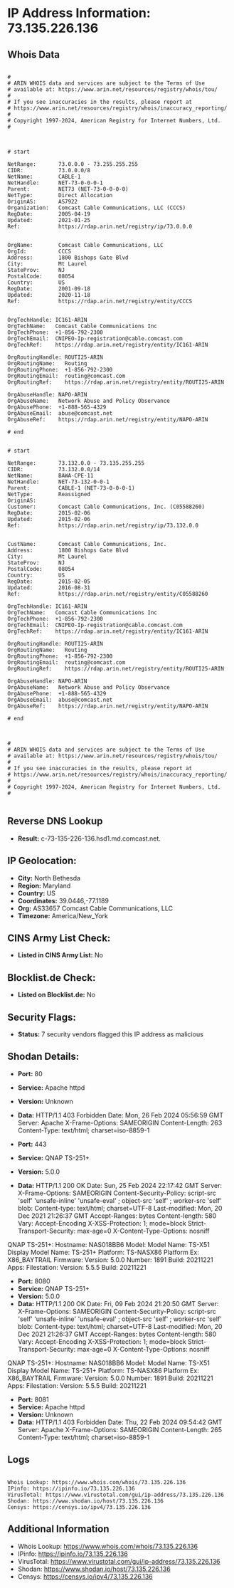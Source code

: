 # IP Address Information: 73.135.226.136

## Whois Data
```

#
# ARIN WHOIS data and services are subject to the Terms of Use
# available at: https://www.arin.net/resources/registry/whois/tou/
#
# If you see inaccuracies in the results, please report at
# https://www.arin.net/resources/registry/whois/inaccuracy_reporting/
#
# Copyright 1997-2024, American Registry for Internet Numbers, Ltd.
#



# start

NetRange:       73.0.0.0 - 73.255.255.255
CIDR:           73.0.0.0/8
NetName:        CABLE-1
NetHandle:      NET-73-0-0-0-1
Parent:         NET73 (NET-73-0-0-0-0)
NetType:        Direct Allocation
OriginAS:       AS7922
Organization:   Comcast Cable Communications, LLC (CCCS)
RegDate:        2005-04-19
Updated:        2021-01-25
Ref:            https://rdap.arin.net/registry/ip/73.0.0.0


OrgName:        Comcast Cable Communications, LLC
OrgId:          CCCS
Address:        1800 Bishops Gate Blvd
City:           Mt Laurel
StateProv:      NJ
PostalCode:     08054
Country:        US
RegDate:        2001-09-18
Updated:        2020-11-18
Ref:            https://rdap.arin.net/registry/entity/CCCS


OrgTechHandle: IC161-ARIN
OrgTechName:   Comcast Cable Communications Inc
OrgTechPhone:  +1-856-792-2300 
OrgTechEmail:  CNIPEO-Ip-registration@cable.comcast.com
OrgTechRef:    https://rdap.arin.net/registry/entity/IC161-ARIN

OrgRoutingHandle: ROUTI25-ARIN
OrgRoutingName:   Routing
OrgRoutingPhone:  +1-856-792-2300 
OrgRoutingEmail:  routing@comcast.com
OrgRoutingRef:    https://rdap.arin.net/registry/entity/ROUTI25-ARIN

OrgAbuseHandle: NAPO-ARIN
OrgAbuseName:   Network Abuse and Policy Observance
OrgAbusePhone:  +1-888-565-4329 
OrgAbuseEmail:  abuse@comcast.net
OrgAbuseRef:    https://rdap.arin.net/registry/entity/NAPO-ARIN

# end


# start

NetRange:       73.132.0.0 - 73.135.255.255
CIDR:           73.132.0.0/14
NetName:        BAWA-CPE-11
NetHandle:      NET-73-132-0-0-1
Parent:         CABLE-1 (NET-73-0-0-0-1)
NetType:        Reassigned
OriginAS:       
Customer:       Comcast Cable Communications, Inc. (C05588260)
RegDate:        2015-02-06
Updated:        2015-02-06
Ref:            https://rdap.arin.net/registry/ip/73.132.0.0


CustName:       Comcast Cable Communications, Inc.
Address:        1800 Bishops Gate Blvd
City:           Mt Laurel
StateProv:      NJ
PostalCode:     08054
Country:        US
RegDate:        2015-02-05
Updated:        2016-08-31
Ref:            https://rdap.arin.net/registry/entity/C05588260

OrgTechHandle: IC161-ARIN
OrgTechName:   Comcast Cable Communications Inc
OrgTechPhone:  +1-856-792-2300 
OrgTechEmail:  CNIPEO-Ip-registration@cable.comcast.com
OrgTechRef:    https://rdap.arin.net/registry/entity/IC161-ARIN

OrgRoutingHandle: ROUTI25-ARIN
OrgRoutingName:   Routing
OrgRoutingPhone:  +1-856-792-2300 
OrgRoutingEmail:  routing@comcast.com
OrgRoutingRef:    https://rdap.arin.net/registry/entity/ROUTI25-ARIN

OrgAbuseHandle: NAPO-ARIN
OrgAbuseName:   Network Abuse and Policy Observance
OrgAbusePhone:  +1-888-565-4329 
OrgAbuseEmail:  abuse@comcast.net
OrgAbuseRef:    https://rdap.arin.net/registry/entity/NAPO-ARIN

# end



#
# ARIN WHOIS data and services are subject to the Terms of Use
# available at: https://www.arin.net/resources/registry/whois/tou/
#
# If you see inaccuracies in the results, please report at
# https://www.arin.net/resources/registry/whois/inaccuracy_reporting/
#
# Copyright 1997-2024, American Registry for Internet Numbers, Ltd.
#


```
## Reverse DNS Lookup
- **Result:** c-73-135-226-136.hsd1.md.comcast.net.

## IP Geolocation:
- **City:** North Bethesda
- **Region:** Maryland
- **Country:** US
- **Coordinates:** 39.0446,-77.1189
- **Org:** AS33657 Comcast Cable Communications, LLC
- **Timezone:** America/New_York

## CINS Army List Check:
- **Listed in CINS Army List:** 
No

## Blocklist.de Check:
- **Listed on Blocklist.de:** 
No

## Security Flags:
- **Status:** 7 security vendors flagged this IP address as malicious

## Shodan Details:
- **Port:** 80
- **Service:** Apache httpd
- **Version:** Unknown
- **Data:** HTTP/1.1 403 Forbidden
Date: Mon, 26 Feb 2024 05:56:59 GMT
Server: Apache
X-Frame-Options: SAMEORIGIN
Content-Length: 263
Content-Type: text/html; charset=iso-8859-1



- **Port:** 443
- **Service:** QNAP TS-251+
- **Version:** 5.0.0
- **Data:** HTTP/1.1 200 OK
Date: Sun, 25 Feb 2024 22:17:42 GMT
Server:  
X-Frame-Options: SAMEORIGIN
Content-Security-Policy: script-src 'self' 'unsafe-inline' 'unsafe-eval' ; object-src 'self' ; worker-src 'self' blob:
Content-type: text/html; charset=UTF-8
Last-modified: Mon, 20 Dec 2021 21:26:37 GMT
Accept-Ranges: bytes
Content-length: 580
Vary: Accept-Encoding
X-XSS-Protection: 1; mode=block
Strict-Transport-Security: max-age=0
X-Content-Type-Options: nosniff


QNAP TS-251+:
  Hostname: NAS018BB6
  Model:
    Model Name: TS-X51
    Display Model Name: TS-251+
    Platform: TS-NASX86
    Platform Ex: X86_BAYTRAIL
  Firmware:
    Version: 5.0.0
    Number: 1891
    Build: 20211221
  Apps:
    Filestation:
      Version: 5.5.5
      Build: 20211221


- **Port:** 8080
- **Service:** QNAP TS-251+
- **Version:** 5.0.0
- **Data:** HTTP/1.1 200 OK
Date: Fri, 09 Feb 2024 21:20:50 GMT
Server:  
X-Frame-Options: SAMEORIGIN
Content-Security-Policy: script-src 'self' 'unsafe-inline' 'unsafe-eval' ; object-src 'self' ; worker-src 'self' blob:
Content-type: text/html; charset=UTF-8
Last-modified: Mon, 20 Dec 2021 21:26:37 GMT
Accept-Ranges: bytes
Content-length: 580
Vary: Accept-Encoding
X-XSS-Protection: 1; mode=block
Strict-Transport-Security: max-age=0
X-Content-Type-Options: nosniff


QNAP TS-251+:
  Hostname: NAS018BB6
  Model:
    Model Name: TS-X51
    Display Model Name: TS-251+
    Platform: TS-NASX86
    Platform Ex: X86_BAYTRAIL
  Firmware:
    Version: 5.0.0
    Number: 1891
    Build: 20211221
  Apps:
    Filestation:
      Version: 5.5.5
      Build: 20211221


- **Port:** 8081
- **Service:** Apache httpd
- **Version:** Unknown
- **Data:** HTTP/1.1 403 Forbidden
Date: Thu, 22 Feb 2024 09:54:42 GMT
Server: Apache
X-Frame-Options: SAMEORIGIN
Content-Length: 265
Content-Type: text/html; charset=iso-8859-1



## Logs
```

Whois Lookup: https://www.whois.com/whois/73.135.226.136
IPinfo: https://ipinfo.io/73.135.226.136
VirusTotal: https://www.virustotal.com/gui/ip-address/73.135.226.136
Shodan: https://www.shodan.io/host/73.135.226.136
Censys: https://censys.io/ipv4/73.135.226.136

```
## Additional Information
- Whois Lookup: https://www.whois.com/whois/73.135.226.136
- IPinfo: https://ipinfo.io/73.135.226.136
- VirusTotal: https://www.virustotal.com/gui/ip-address/73.135.226.136
- Shodan: https://www.shodan.io/host/73.135.226.136
- Censys: https://censys.io/ipv4/73.135.226.136

